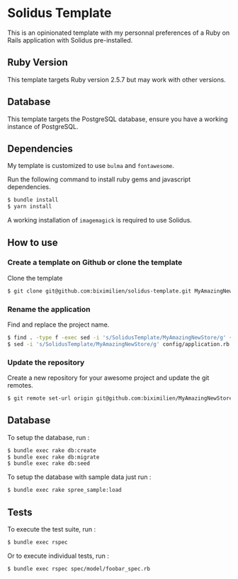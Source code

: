 # Solidus Template

This is an opinionated template with my personnal preferences of a Ruby on Rails
application with Solidus pre-installed.

## Ruby Version

This template targets Ruby version 2.5.7 but may work with other versions.

## Database

This template targets the PostgreSQL database, ensure you have a working
instance of PostgreSQL.

## Dependencies

My template is customized to use `bulma` and `fontawesome`.

Run the following command to install ruby gems and javascript dependencies.

```sh
$ bundle install
$ yarn install
```

A working installation of `imagemagick` is required to use Solidus.

## How to use

### Create a template on Github or clone the template

Clone the template

```sh
$ git clone git@github.com:biximilien/solidus-template.git MyAmazingNewStore
```

### Rename the application

Find and replace the project name.

```sh
$ find . -type f -exec sed -i 's/SolidusTemplate/MyAmazingNewStore/g' {} \;
$ sed -i 's/SolidusTemplate/MyAmazingNewStore/g' config/application.rb
```

### Update the repository

Create a new repository for your awesome project and update the git remotes.

```sh
$ git remote set-url origin git@github.com:biximilien/MyAmazingNewStore.git
```

## Database

To setup the database, run :

```sh
$ bundle exec rake db:create
$ bundle exec rake db:migrate
$ bundle exec rake db:seed
```

To setup the database with sample data just run :

```sh
$ bundle exec rake spree_sample:load
```

## Tests

To execute the test suite, run :

```sh
$ bundle exec rspec
```

Or to execute individual tests, run :

```sh
$ bundle exec rspec spec/model/foobar_spec.rb
```
